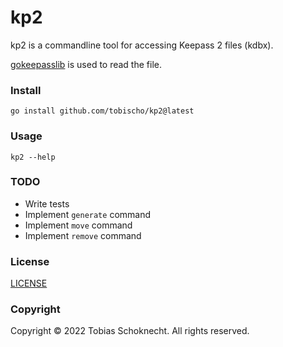 kp2
===

kp2 is a commandline tool for accessing Keepass 2 files (kdbx).

[gokeepasslib](https://github.com/tobischo/gokeepasslib) is used to read the file.

### Install

```
go install github.com/tobischo/kp2@latest
```

### Usage

```
kp2 --help
```

### TODO

* Write tests
* Implement `generate` command
* Implement `move` command
* Implement `remove` command

### License
[LICENSE](LICENSE.md)

### Copyright
Copyright &copy; 2022 Tobias Schoknecht. All rights reserved.

